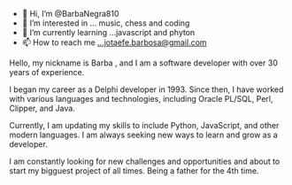 - 👋 Hi, I’m @BarbaNegra810
- 👀 I’m interested in ... music, chess and coding
- 🌱 I’m currently learning ...javascript and phyton
- 📫 How to reach me ...jotaefe.barbosa@gmail.com

Hello, my nickname is Barba , and I am a software developer with over 30 years of experience.

I began my career as a Delphi developer in 1993. Since then, I have worked with various languages and technologies, including Oracle PL/SQL, Perl, Clipper, and Java.

Currently, I am updating my skills to include Python, JavaScript, and other modern languages. I am always seeking new ways to learn and grow as a developer.

I am constantly looking for new challenges and opportunities and about to start my bigguest project of all times. Being a father for the 4th time.

<!---
BarbaNegra810/BarbaNegra810 is a ✨ special ✨ repository because its `README.md` (this file) appears on your GitHub profile.
You can click the Preview link to take a look at your changes.
--->
